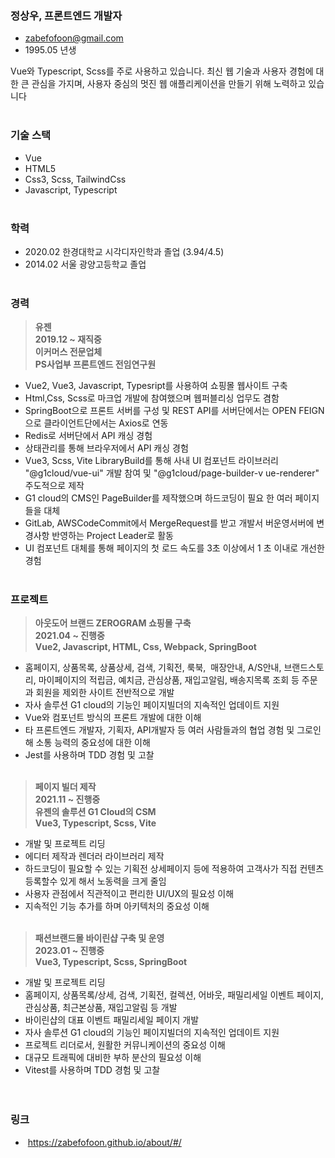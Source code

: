 ### 정상우, 프론트엔드 개발자

*   zabefofoon@gmail.com
*   1995.05 년생

Vue와 Typescript, Scss를 주로 사용하고 있습니다. 최신 웹 기술과 사용자 경험에 대한 큰 관심을 가지며, 사용자 중심의 멋진 웹 애플리케이션을 만들기 위해 노력하고 있습니다  
&nbsp;

### **기술 스택**

*   Vue
*   HTML5 
*   Css3, Scss, TailwindCss
*   Javascript, Typescript  
     

### **학력**

*   2020.02 한경대학교 시각디자인학과 졸업 (3.94/4.5)
*   2014.02 서울 광양고등학교 졸업  
     

### 경력

> **유젠**  
> **2019.12 ~ 재직중**  
> **이커머스 전문업체**  
> **PS사업부 프론트엔드 전임연구원**

*   Vue2, Vue3, Javascript, Typesript를 사용하여 쇼핑몰 웹사이트 구축
*   Html,Css, Scss로 마크업 개발에 참여했으며 웹퍼블리싱 업무도 겸함
*   SpringBoot으로 프론트 서버를 구성 및 REST API를 서버단에서는 OPEN FEIGN 으로 클라이언트단에서는 Axios로 연동 
*   Redis로 서버단에서 API 캐싱 경험
*   상태관리를 통해 브라우저에서 API 캐싱 경험
*   Vue3, Scss, Vite LibraryBuild를 통해 사내 UI 컴포넌트 라이브러리 "@g1cloud/vue-ui" 개발 참여 및 "@g1cloud/page-builder-v ue-renderer" 주도적으로 제작 
*   G1 cloud의 CMS인 PageBuilder를 제작했으며 하드코딩이 필요 한 여러 페이지들을 대체 
*   GitLab, AWSCodeCommit에서 MergeRequest를 받고 개발서 버운영서버에 변경사항 반영하는 Project Leader로 활동
*   UI 컴포넌트 대체를 통해 페이지의 첫 로드 속도를 3초 이상에서 1 초 이내로 개선한 경험  
     

### **프로젝트**

> **아웃도어 브랜드 ZEROGRAM 쇼핑몰 구축**  
> **2021.04 ~ 진행중**  
> **Vue2, Javascript, HTML, Css, Webpack, SpringBoot**

*   홈페이지, 상품목록, 상품상세, 검색, 기획전, 룩북,  매장안내, A/S안내, 브랜드스토리, 마이페이지의 적립금, 예치금, 관심상품, 재입고알림, 배송지목록 조회 등 주문과 회원을 제외한 사이트 전반적으로 개발
*   자사 솔루션 G1 cloud의 기능인 페이지빌더의 지속적인 업데이트 지원
*   Vue와 컴포넌트 방식의 프론트 개발에 대한 이해
*   타 프론트엔드 개발자, 기획자, API개발자 등 여러 사람들과의 협업 경험 및 그로인해 소통 능력의 중요성에 대한 이해
*   Jest를 사용하며 TDD 경험 및 고찰  
     

> **페이지 빌더 제작**  
> **2021.11 ~ 진행중**  
> **유젠의 솔루션 G1 Cloud의 CSM**  
> **Vue3, Typescript, Scss, Vite**

*   개발 및 프로젝트 리딩
*   에디터 제작과 렌더러 라이브러리 제작
*   하드코딩이 필요할 수 있는 기획전 상세페이지 등에 적용하여 고객사가 직접 컨텐츠 등록할수 있게 해서 노동력을 크게 줄임
*   사용자 관점에서 직관적이고 편리한 UI/UX의 필요성 이해
*   지속적인 기능 추가를 하며 아키텍처의 중요성 이해  
     

> **패션브랜드몰 바이린샵 구축 및 운영**  
> **2023.01 ~ 진행중**  
> **Vue3, Typescript, Scss, SpringBoot**

*   개발 및 프로젝트 리딩
*   홈페이지, 상품목록/상세, 검색, 기획전, 컬렉션, 어바웃, 패밀리세일 이벤트 페이지, 관심상품, 최근본상품, 재입고알림 등 개발
*   바이린샵의 대표 이벤트 패밀리세일 페이지 개발
*   자사 솔루션 G1 cloud의 기능인 페이지빌더의 지속적인 업데이트 지원
*   프로젝트 리더로서, 원활한 커뮤니케이션의 중요성 이해
*   대규모 트래픽에 대비한 부하 분산의 필요성 이해
*   Vitest를 사용하며 TDD 경험 및 고찰  
       
     

### 링크

*    https://zabefofoon.github.io/about/#/
